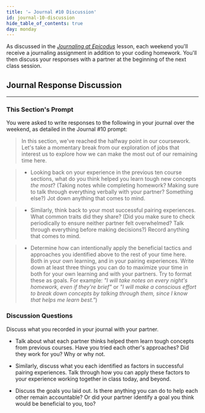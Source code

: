 ```yaml
---
title: '✏️ Journal #10 Discussion'
id: journal-10-discussion
hide_table_of_contents: true
day: monday
---
```


As discussed in the _[Journaling at Epicodus](/introduction-to-programming/git-html-and-css/homework-journaling-at-epicodus)_ lesson, each weekend you'll receive a journaling assignment in addition to your coding homework. You'll then discuss your responses with a partner at the beginning of the next class session.

## Journal Response Discussion
---

### This Section's Prompt

You were asked to write responses to the following in your journal over the weekend, as detailed in the Journal #10 prompt:

> In this section, we've reached the halfway point in our coursework. Let's take a momentary break from our exploration of jobs that interest us to explore how we can make the most out of our remaining time here.

> * Looking back on your experience in the previous ten course sections, what do you think helped you learn tough new concepts _the most_? (Taking notes while completing homework? Making sure to talk through everything verbally with your partner? Something else?) Jot down anything that comes to mind.

> * Similarly, think back to your most successful pairing experiences. What common traits did they share? (Did you make sure to check periodically to ensure neither partner felt overwhelmed? Talk through everything before making decisions?) Record anything that comes to mind.

> * Determine how can intentionally apply the beneficial tactics and approaches you identified above to the rest of your time here. Both in your own learning, and in your pairing experiences. Write down at least three things you can do to maximize your time in both for your own learning and with your partners. Try to format these as goals. For example: _"I will take notes on every night's homework, even if they're brief"_ or _"I will make a conscious effort to break down concepts by talking through them, since I know that helps me learn best."_)

### Discussion Questions

Discuss what you recorded in your journal with your partner.

* Talk about what each partner thinks helped them learn tough concepts from previous courses. Have you tried each other's approaches? Did they work for you? Why or why not.

* Similarly, discuss what you each identified as factors in successful pairing experiences. Talk through how you can apply these factors to your experience working together in class today, and beyond.

* Discuss the goals you laid out. Is there anything you can do to help each other remain accountable? Or did your partner identify a goal you think would be beneficial to you, too?

